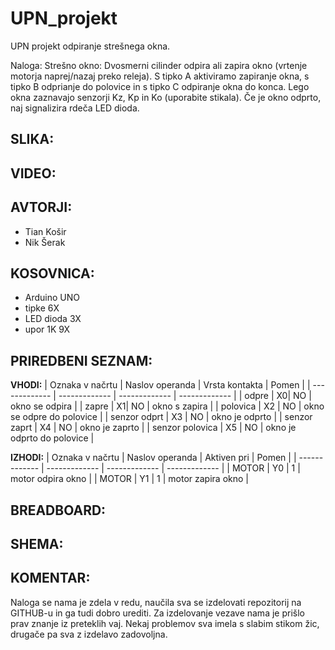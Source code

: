 # UPN_projekt
UPN projekt odpiranje strešnega okna.

Naloga:
Strešno okno: Dvosmerni cilinder odpira ali zapira okno (vrtenje motorja naprej/nazaj preko releja). S tipko A aktiviramo zapiranje okna, s tipko B odprianje do polovice in s tipko C odpiranje okna do konca. Lego okna zaznavajo senzorji Kz, Kp in Ko (uporabite stikala). Če je okno odprto, naj signalizira rdeča LED dioda. 

**SLIKA:**
-

**VIDEO:**
-


**AVTORJI:** <br />
-
- Tian Košir <br />
- Nik Šerak 


**KOSOVNICA:**
-
- Arduino UNO
- tipke 6X
- LED dioda 3X
- upor 1K 9X

**PRIREDBENI SEZNAM:**
-
**VHODI:**
| Oznaka v načrtu  | Naslov operanda | Vrsta kontakta  | Pomen |
| ------------- | ------------- | ------------- | ------------- |
| odpre  | X0| NO  | okno se odpira  |
| zapre  | X1| NO   | okno s zapira  |
| polovica  | X2  | NO    | okno se odpre do polovice  |
| senzor odprt  | X3 | NO    | okno je odprto  |
| senzor zaprt  | X4  | NO    | okno je zaprto  |
| senzor polovica  | X5  | NO    | okno je odprto do polovice  |

**IZHODI:**
| Oznaka v načrtu | Naslov operanda | Aktiven pri  | Pomen |
| ------------- | ------------- | ------------- | ------------- |
| MOTOR  | Y0  | 1  | motor odpira okno  |
| MOTOR  | Y1  | 1  | motor zapira okno  |


**BREADBOARD:**
-


**SHEMA:**
-


**KOMENTAR:**
-
Naloga se nama je zdela v redu, naučila sva se izdelovati repozitorij na GITHUB-u in ga tudi dobro urediti. Za izdelovanje vezave nama je prišlo prav znanje iz preteklih vaj. Nekaj problemov sva imela s slabim stikom žic, drugače pa sva z izdelavo zadovoljna.
